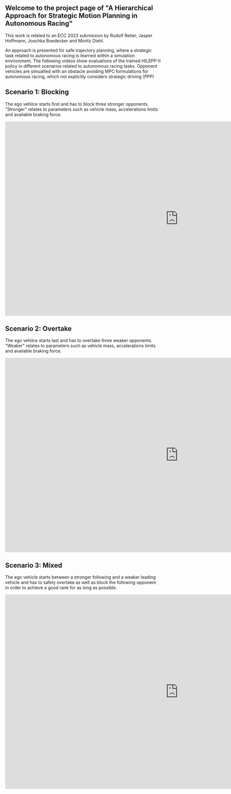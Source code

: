 ## Welcome to the project page of "A Hierarchical Approach for Strategic Motion Planning in Autonomous Racing"

This work is related to an ECC 2023 submission by Rudolf Reiter, Jasper Hoffmann, Joschka Boedecker and Moritz Diehl.

An approach is presented for safe trajectory planning, where a strategic task related to autonomous racing is learned within a simulation environment. The following videos show evaluations of the trained HILEPP-II policy in different scenarios related to autonomous racing tasks. Opponent vehicles are simualted with an obstacle avoiding MPC formulations for autonomous racing, which not explicitly considers strategic driving (PPP)

## Scenario 1: Blocking
The ego vehilce starts first and has to block three stronger opponents. "Stronger" relates to parameters such as vehicle mass, accelerations limits and available braking force.
<iframe width="1120" height="630" src="https://www.youtube.com/embed/Pp5qHcdNGQw" title="YouTube video player" frameborder="0" allow="accelerometer; autoplay; clipboard-write; encrypted-media; gyroscope; picture-in-picture" allowfullscreen></iframe>

## Scenario 2: Overtake
The ego vehilce starts last and has to overtake three weaker opponents. "Weaker" relates to parameters such as vehicle mass, accelerations limits and available braking force.
<iframe width="1120" height="630" src="https://www.youtube.com/embed/0yV2myOdsW0" title="YouTube video player" frameborder="0" allow="accelerometer; autoplay; clipboard-write; encrypted-media; gyroscope; picture-in-picture" allowfullscreen></iframe>

## Scenario 3: Mixed
The ego vehicle starts between a stronger following and a weaker leading vehicle and has to safely overtake as well as block the following opponent in order to achieve a good rank for as long as possible.
<iframe width="1120" height="630" src="https://www.youtube.com/embed/muco3XlAByM" title="YouTube video player" frameborder="0" allow="accelerometer; autoplay; clipboard-write; encrypted-media; gyroscope; picture-in-picture" allowfullscreen></iframe>



